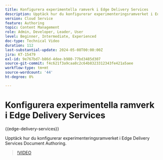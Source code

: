 ```yaml
---
title: Konfigurera experimentella ramverk i Edge Delivery Services
description: Upptäck hur du konfigurerar experimenteringsramverket i Edge Delivery Services Document Authoring.
version: Cloud Service
feature: Authoring
topic: Content Management
role: Admin, Developer, Leader, User
level: Beginner, Intermediate, Experienced
doc-type: Technical Video
duration: 112
last-substantial-update: 2024-05-08T00:00:00Z
jira: KT-15479
exl-id: 9e767bd7-b86d-4dee-b980-77bd3485d307
source-git-commit: f4c621f3a9caa8c2c64b8323312343fe421a5aee
workflow-type: tm+mt
source-wordcount: '44'
ht-degree: 0%

---
```


# Konfigurera experimentella ramverk i Edge Delivery Services

{{edge-delivery-services}}

Upptäck hur du konfigurerar experimenteringsramverket i Edge Delivery Services Document Authoring.

>[!VIDEO](https://video.tv.adobe.com/v/3429062/?learn=on)
